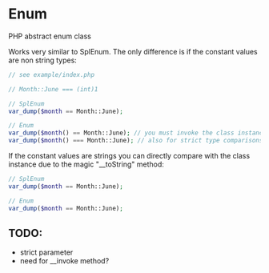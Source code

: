 Enum
====

PHP abstract enum class

Works very similar to SplEnum. The only difference is if the constant values are non string types:

```php
// see example/index.php

// Month::June === (int)1

// SplEnum
var_dump($month == Month::June);

// Enum
var_dump($month() == Month::June); // you must invoke the class instance
var_dump($month() === Month::June); // also for strict type comparisons
```

If the constant values are strings you can directly compare with the class instance due to the magic "__toString" method:

```php
// SplEnum
var_dump($month == Month::June);

// Enum
var_dump($month == Month::June);
```


## TODO:

* strict parameter
* need for __invoke method?
